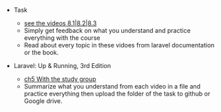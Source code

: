 - Task
    - [see the videos 8.1|8.2|8.3](https://youtube.com/playlist?list=PL13Ag2mfco64zMLcFjPb5GVWCu-OAjTrx&si=rXoy-Up2izB2K5tz) <br/>
    - Simply get feedback on what you understand and practice everything with the course <br/>
    - Read about every topic in these vidoes from laravel documentation or the book. <br/>

- Laravel: Up & Running, 3rd Edition <br/>
    - [ch5 With the study group](https://www.oreilly.com/library/view/laravel-up/9781098153250/) <br/>
    - Summarize what you understand from each video in a file and practice everything then upload the folder of the task to github or Google drive. <br/>

